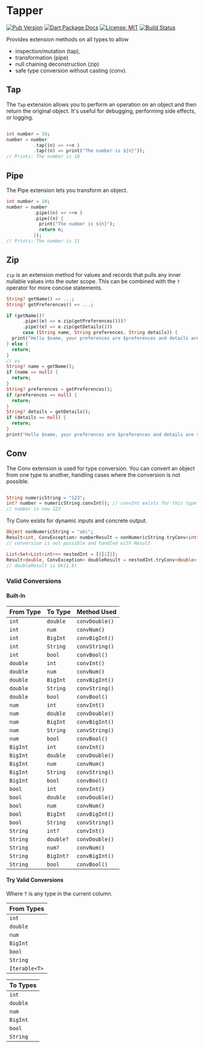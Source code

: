 # Tapper

[![Pub Version](https://img.shields.io/pub/v/tapper.svg)](https://pub.dev/packages/tapper)
[![Dart Package Docs](https://img.shields.io/badge/documentation-pub.dev-blue.svg)](https://pub.dev/documentation/tapper/latest/)
[![License: MIT](https://img.shields.io/badge/license-MIT-purple.svg)](https://opensource.org/licenses/MIT)
[![Build Status](https://github.com/mcmah309/tapper/actions/workflows/dart.yml/badge.svg)](https://github.com/mcmah309/tapper/actions)

Provides extension methods on all types to allow 
 - inspection/mutation (tap),
 - transformation (pipe)
 - null chaining deconstruction (zip)
 - safe type conversion without casting (conv).

## Tap

The `Tap` extension allows you to perform an operation on an object and then return the original object. It's useful for
debugging, performing side effects, or logging.

```dart

int number = 10;
number = number
          .tap((n) => ++n )
          .tap((n) => print("The number is ${n}"));
// Prints: The number is 10
```

## Pipe

The Pipe extension lets you transform an object.

```dart
int number = 10;
number = number
          .pipe((n) => ++n )
          .pipe((n) { 
            print("The number is ${n}"); 
            return n;
          });
// Prints: The number is 11
```

## Zip
`zip` is an extension method for values and records that pulls any inner nullable values into the outer
scope. This can be combined with the `?` operator for more concise statements.

```dart
String? getName() => ...;
String? getPreferences() => ...;

if (getName()?
      .pipe((e) => e.zip(getPreferences()))?
      .pipe((e) => e.zip(getDetails()))
      case (String name, String preferences, String details)) {
  print("Hello $name, your preferences are $preferences and details are $details");
} else {
  return;
}
// vs
String? name = getName();
if (name == null) {
  return;
}
String? preferences = getPreferences();
if (preferences == null) {
  return;
}
String? details = getDetails();
if (details == null) {
  return;
}
print("Hello $name, your preferences are $preferences and details are $details");
```

## Conv

The Conv extension is used for type conversion. You can convert an object from one type to another, handling cases where
the conversion is not possible.

```dart

String numericString = "123";
int? number = numericString.convInt(); // convInt exists for this type
// number is now 123
```

Try Conv exists for dynamic inputs and concrete output.
```dart
Object nonNumericString = "abc";
Result<int, ConvException> numberResult = nonNumericString.tryConv<int>();
// conversion is not possible and handled with Result

List<Set<List<int>>> nestedInt = [{[1]}];
Result<double, ConvException> doubleResult = nestedInt.tryConv<double>();
// doubleResult is Ok(1.0)
```

### Valid Conversions

#### Built-In

| From Type | To Type   | Method Used    |
|-----------|-----------|----------------|
| `int`     | `double`  | `convDouble()` |
| `int`     | `num`     | `convNum()`    |
| `int`     | `BigInt`  | `convBigInt()` |
| `int`     | `String`  | `convString()` |
| `int`     | `bool`    | `convBool()`   |
| `double`  | `int`     | `convInt()`    |
| `double`  | `num`     | `convNum()`    |
| `double`  | `BigInt`  | `convBigInt()` |
| `double`  | `String`  | `convString()` |
| `double`  | `bool`    | `convBool()`   |
| `num`     | `int`     | `convInt()`    |
| `num`     | `double`  | `convDouble()` |
| `num`     | `BigInt`  | `convBigInt()` |
| `num`     | `String`  | `convString()` |
| `num`     | `bool`    | `convBool()`   |
| `BigInt`  | `int`     | `convInt()`    |
| `BigInt`  | `double`  | `convDouble()` |
| `BigInt`  | `num`     | `convNum()`    |
| `BigInt`  | `String`  | `convString()` |
| `BigInt`  | `bool`    | `convBool()`   |
| `bool`    | `int`     | `convInt()`    |
| `bool`    | `double`  | `convDouble()` |
| `bool`    | `num`     | `convNum()`    |
| `bool`    | `BigInt`  | `convBigInt()` |
| `bool`    | `String`  | `convString()` |
| `String`  | `int?`    | `convInt()`    |
| `String`  | `double?` | `convDouble()` |
| `String`  | `num?`    | `convNum()`    |
| `String`  | `BigInt?` | `convBigInt()` |
| `String`  | `bool`    | `convBool()`   |

#### Try Valid Conversions
Where `T` is any type in the current column.

| From Types | 
|------------|
| `int` |
| `double` |
| `num` |
| `BigInt` |
| `bool` |
| `String` |
| `Iterable<T>` |

| To Types | 
|------------|
| `int` |
| `double` |
| `num` |
| `BigInt` |
| `bool` |
| `String` |



[tap]: https://crates.io/crates/tap